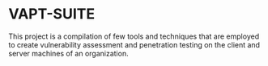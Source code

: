 # VAPT-SUITE
This project is a compilation of few tools and techniques that are employed  to create vulnerability assessment and penetration testing on the client and server machines of an organization.

